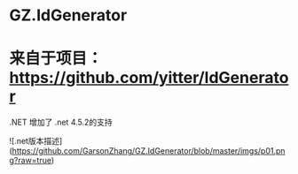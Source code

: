# GZ.IdGenerator
# 来自于项目：https://github.com/yitter/IdGenerator

.NET 增加了 .net 4.5.2的支持


![.net版本描述] (https://github.com/GarsonZhang/GZ.IdGenerator/blob/master/imgs/p01.png?raw=true)
